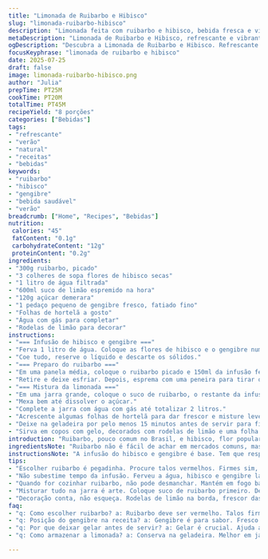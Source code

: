 ```yaml
---
title: "Limonada de Ruibarbo e Hibisco"
slug: "limonada-ruibarbo-hibisco"
description: "Limonada feita com ruibarbo e hibisco, bebida fresca e vibrante, combina acidez natural com notas florais. Tem menos açúcar do que o usual, com uma pitada de gengibre para um toque picante. Serve 2 litros, ótima para dias quentes, um preparo que mistura infusão com suco prensado. Ingredientes básicos do Brasil como açúcar demerara e rodela de limão, mais ruibarbo e flores de hibisco secos. Um toque de hortelã no final para refrescar. Ideal para quem cansou de refrigerante e quer algo mais natural, sem álcool."
metaDescription: "Limonada de Ruibarbo e Hibisco, refrescante e vibrante, ideal para dias quentes e com toque de gengibre. Uma alternativa natural aos refrigerantes."
ogDescription: "Descubra a Limonada de Ruibarbo e Hibisco. Refrescante e saudável, perfeita para compartilhar em dias quentes com amigos e família."
focusKeyphrase: "limonada de ruibarbo e hibisco"
date: 2025-07-25
draft: false
image: limonada-ruibarbo-hibisco.png
author: "Julia"
prepTime: PT25M
cookTime: PT20M
totalTime: PT45M
recipeYield: "8 porções"
categories: ["Bebidas"]
tags:
- "refrescante"
- "verão"
- "natural"
- "receitas"
- "bebidas"
keywords:
- "ruibarbo"
- "hibisco"
- "gengibre"
- "bebida saudável"
- "verão"
breadcrumb: ["Home", "Recipes", "Bebidas"]
nutrition: 
 calories: "45"
 fatContent: "0.1g"
 carbohydrateContent: "12g"
 proteinContent: "0.2g"
ingredients:
- "300g ruibarbo, picado"
- "3 colheres de sopa flores de hibisco secas"
- "1 litro de água filtrada"
- "600ml suco de limão espremido na hora"
- "120g açúcar demerara"
- "1 pedaço pequeno de gengibre fresco, fatiado fino"
- "Folhas de hortelã a gosto"
- "Água com gás para completar"
- "Rodelas de limão para decorar"
instructions:
- "=== Infusão de hibisco e gengibre ==="
- "Ferva 1 litro de água. Coloque as flores de hibisco e o gengibre numa panela. Desligue o fogo e deixe abafado por 10 minutos."
- "Coe tudo, reserve o líquido e descarte os sólidos."
- "=== Preparo do ruibarbo ==="
- "Em uma panela média, coloque o ruibarbo picado e 150ml da infusão feita. Cozinhe em fogo baixo até amolecer, uns 8 minutos. Não deixe desmanchar, só macio."
- "Retire e deixe esfriar. Depois, esprema com uma peneira para tirar o suco. Não jogue o resíduo fora, pode ser usado em bolos ou geleias."
- "=== Mistura da limonada ==="
- "Em uma jarra grande, coloque o suco de ruibarbo, o restante da infusão de hibisco e gengibre, o suco de limão e o açúcar."
- "Mexa bem até dissolver o açúcar."
- "Complete a jarra com água com gás até totalizar 2 litros."
- "Acrescente algumas folhas de hortelã para dar frescor e misture levemente."
- "Deixe na geladeira por pelo menos 15 minutos antes de servir para ficar bem gelada."
- "Sirva em copos com gelo, decorados com rodelas de limão e uma folha de hortelã."
introduction: "Ruibarbo, pouco comum no Brasil, e hibisco, flor popular em chás, juntos numa limonada. Nada de só açúcar ou só limão. Tem gengibre pra esquentar um pouco a garganta. Leve, refrescante, ácido, com certa doçura amarga do hibisco. O preparo não é rápido-fácil, mas vale a pena. Perfume floral no ar enquanto o líquido ferve. Tem rumor de receita europeia, mas com açúcar demerara, aqui é Brasil. Água com gás dá uma vida, faz estourar um pouco a acidez. Para dias quentes, festinhas, até para aquele momento de preguiça com amigos no quintal. Um jeito de dar um twist na nossa velha limonada."
ingredientsNote: "Ruibarbo não é fácil de achar em mercados comuns, mas feiras gourmet e hortas urbanas ajudam. Escolha talos firmes, vermelhos, sem manchas. Flores de hibisco secas são achadas em lojas de produtos naturais ou mercados especializados. O gengibre deve estar fresco, cheiro forte e casca lisa. Açúcar demerara traz sabor mais rústico e menos processado que o refinado. Limões com casca limpa e sem machucados, espremidos na hora para manter frescor e evitar amargor. Folhas de hortelã para colocar no final, não cozinhar, só para refrescar. Água com gás brasileira norminha, não precisa ser fancy. Essa limonada dá para ajustar o açúcar se preferir mais azedo ou mais doce, mas cuidado para não perder o balanço floral e ácido."
instructionsNote: "A infusão do hibisco e gengibre é base. Tem que respeitar o tempo: fervura só da água, para não queimar ou amargar demais. Coar é crucial, a florzinha pode ficar áspera se se deixar muito tempo. O cozimento do ruibarbo é sutil, atenção para não virar purê líquido, apenas maciez suficiente para extrair sabor. Espremer com peneira ajuda a manter a textura interessante, e usar a sobra para outra receita evita desperdício. Misturar limão depois que o ruibarbo esfria mantém a acidez e evita mudanças estranhas no sabor. Mexer até açúcar sumir garante doçura uniforme. Final próprio brasileiro com água com gás, que traz vida e refrescância. Gelar depois pelo menos 15 minutos para juntar tudo. Servir com decorações que convidam, e gelo, claro, porque quente ninguém quer. Pode ajustar o gás para mais ou menos segundo gosto ou ocasião."
tips:
- "Escolher ruibarbo é pegadinha. Procure talos vermelhos. Firmes sim, e sem manchas. Preferível comprar em feiras gourmet. Encontre hibisco seco em lojas naturais. Gengibre fresco é essencial. Aroma forte, pele lisa. Pode picar bem fino, solta mais sabor."
- "Não subestime tempo da infusão. Ferveu a água, hibisco e gengibre lá dentro. Desligue fogo rápido. 10 minutos abafado é o ponto certo. Coar cuidadoso. Assim fica suave. Sólidos descartados. Se deixar demais, amargo. Atenção aqui faz diferença."
- "Quando for cozinhar ruibarbo, não pode desmanchar. Mantém em fogo baixo. Cerca de 8 minutos. Teste com garfo para saber maciez. Servir bem frio, então geladeira, pelo menos 15 minutos. Mais leve e refrescante. Gelo é obrigatório."
- "Misturar tudo na jarra é arte. Coloque suco de ruibarbo primeiro. Depois, infusão e limão. Combine açúcar. Mexer vai ajudar a dissolver. Mistura mágica. Pode reduzir açúcar se preferir mais ácido. Sempre esse equilíbrio vale a pena."
- "Decoração conta, não esqueça. Rodelas de limão na borda, frescor das folhas de hortelã. Serve em copos altos e bonitos. Refrigerante nunca mais. São dias quentes, entre amigos ou numa festa. Essa bebida é show."
faq:
- "q: Como escolher ruibarbo? a: Ruibarbo deve ser vermelho. Talos firmes. Evite manchas. Pouco comum, mas feiras ajudam. Hibisco seco em lojas naturais."
- "q: Posição do gengibre na receita? a: Gengibre é para sabor. Fresco é importante. Lâminas finas melhor. Pode usar mais se gosta de picância. Excesso pode alterar. Equilibre."
- "q: Por que deixar gelar antes de servir? a: Gelar é crucial. Ajuda a misturar sabores. Refresca bem. Aguardar 15 minutos é ideal. A temperatura importa. Bebida gelada faz festa."
- "q: Como armazenar a limonada? a: Conserva na geladeira. Melhor em jarra fechada. Pode durar até 2 dias. Mas o gás diminui. Preferível servir logo. Gelo ajuda a manter frescor."

---
```

